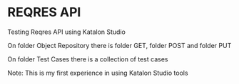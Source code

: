 # REQRES API
Testing Reqres API using Katalon Studio

On folder Object Repository there is folder GET, folder POST and folder PUT

On folder Test Cases there is a collection of test cases


Note: This is my first experience in using Katalon Studio tools
